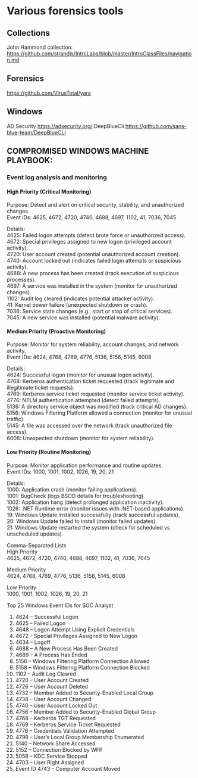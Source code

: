 # Various forensics tools

## Collections
John Hammond collection: https://github.com/strandjs/IntroLabs/blob/master/IntroClassFiles/navigation.md

## Forensics
https://github.com/VirusTotal/yara


## Windows
AD Security https://adsecurity.org/
DeepBlueCli https://github.com/sans-blue-team/DeepBlueCLI

## COMPROMISED WINDOWS MACHINE PLAYBOOK:
### Event log analysis and monitoring

#### High Priority (Critical Monitoring)
Purpose: Detect and alert on critical security, stability, and unauthorized changes.  
Event IDs: 4625, 4672, 4720, 4740, 4688, 4697, 1102, 41, 7036, 7045  

Details:  
4625: Failed logon attempts (detect brute force or unauthorized access).  
4672: Special privileges assigned to new logon (privileged account activity).  
4720: User account created (potential unauthorized account creation).  
4740: Account locked out (indicates failed login attempts or suspicious activity).  
4688: A new process has been created (track execution of suspicious processes).  
4697: A service was installed in the system (monitor for unauthorized changes).  
1102: Audit log cleared (indicates potential attacker activity).  
41: Kernel power failure (unexpected shutdown or crash).  
7036: Service state changes (e.g., start or stop of critical services).  
7045: A new service was installed (potential malware activity).  

#### Medium Priority (Proactive Monitoring)  
Purpose: Monitor for system reliability, account changes, and network activity.  
Event IDs: 4624, 4768, 4769, 4776, 5136, 5156, 5145, 6008  

Details:  
4624: Successful logon (monitor for unusual logon activity).  
4768: Kerberos authentication ticket requested (track legitimate and illegitimate ticket requests).  
4769: Kerberos service ticket requested (monitor service ticket activity).  
4776: NTLM authentication attempted (detect failed attempts).  
5136: A directory service object was modified (track critical AD changes).  
5156: Windows Filtering Platform allowed a connection (monitor for unusual traffic).  
5145: A file was accessed over the network (track unauthorized file access).  
6008: Unexpected shutdown (monitor for system reliability).  

#### Low Priority (Routine Monitoring)  
Purpose: Monitor application performance and routine updates.  
Event IDs: 1000, 1001, 1002, 1026, 19, 20, 21  

Details:  
1000: Application crash (monitor failing applications).  
1001: BugCheck (logs BSOD details for troubleshooting).  
1002: Application hang (detect prolonged application inactivity).  
1026: .NET Runtime error (monitor issues with .NET-based applications).  
19: Windows Update installed successfully (track successful updates).  
20: Windows Update failed to install (monitor failed updates).  
21: Windows Update restarted the system (check for scheduled vs unscheduled updates).  

Comma-Separated Lists  
High Priority  
4625, 4672, 4720, 4740, 4688, 4697, 1102, 41, 7036, 7045  

Medium Priority  
4624, 4768, 4769, 4776, 5136, 5156, 5145, 6008  

Low Priority  
1000, 1001, 1002, 1026, 19, 20, 21  


Top 25 Windows Event IDs for SOC Analyst 
1. 4624 – Successful Logon
2. 4625 – Failed Logon
3. 4648 – Logon Attempt Using Explicit Credentials
4. 4672 – Special Privileges Assigned to New Logon
5. 4634 – Logoff
6. 4688 – A New Process Has Been Created
7. 4689 – A Process Has Ended
8. 5156 – Windows Filtering Platform Connection Allowed
9. 5158 – Windows Filtering Platform Connection Blocked 
10. 1102 – Audit Log Cleared 
11. 4720 – User Account Created 
12. 4726 – User Account Deleted 
13. 4732 – Member Added to Security-Enabled Local Group 
14. 4738 – User Account Changed 
15. 4740 – User Account Locked Out 
16. 4756 – Member Added to Security-Enabled Global Group 
17. 4768 – Kerberos TGT Requested 
18. 4769 – Kerberos Service Ticket Requested 
19. 4776 – Credentials Validation Attempted 
20. 4798 – User’s Local Group Membership Enumerated 
21. 5140 – Network Share Accessed 
22. 5152 – Connection Blocked by WFP 
23. 5058 – KDC Service Stopped 
24. 4703 – User Right Assigned 
25. Event ID 4743 – Computer Account Moved 
